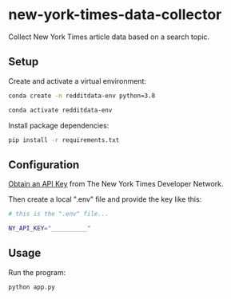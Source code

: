 # new-york-times-data-collector
Collect New York Times article data based on a search topic.


## Setup


Create and activate a virtual environment:

```sh
conda create -n redditdata-env python=3.8

conda activate redditdata-env
```

Install package dependencies:

```sh
pip install -r requirements.txt
```

## Configuration


[Obtain an API Key](https://developer.nytimes.com/) from The New York Times Developer Network.

Then create a local ".env" file and provide the key like this:

```sh
# this is the ".env" file...

NY_API_KEY="__________"
```


## Usage

Run the program:

```sh
python app.py
```





